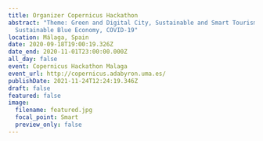 ```yaml
---
title: Organizer Copernicus Hackathon
abstract: "Theme: Green and Digital City, Sustainable and Smart Tourism,
  Sustainable Blue Economy, COVID-19"
location: Málaga, Spain
date: 2020-09-18T19:00:19.326Z
date_end: 2020-11-01T23:00:00.000Z
all_day: false
event: Copernicus Hackathon Malaga
event_url: http://copernicus.adabyron.uma.es/
publishDate: 2021-11-24T12:24:19.346Z
draft: false
featured: false
image:
  filename: featured.jpg
  focal_point: Smart
  preview_only: false
---
```

